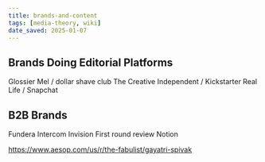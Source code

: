```yaml
---
title: brands-and-content
tags: [media-theory, wiki]
date_saved: 2025-01-07
---
```


## Brands Doing Editorial Platforms

Glossier
Mel / dollar shave club
The Creative Independent / Kickstarter
Real Life / Snapchat


## B2B Brands

Fundera
Intercom
Invision
First round review
Notion


https://www.aesop.com/us/r/the-fabulist/gayatri-spivak